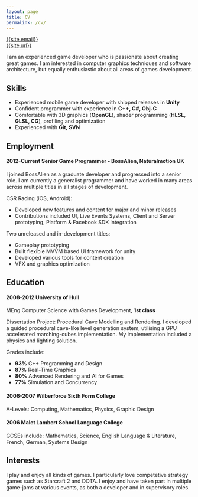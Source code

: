 ```yaml
---
layout: page
title: CV
permalink: /cv/
---
```


[{{site.email}}](mailto:{{site.email}})   
[{{site.url}}]({{site.url}})

I am an experienced game developer who is passionate about creating great games. I am interested in computer graphics techniques and software architecture, but equally enthusiastic about all areas of games development.

## Skills
* Experienced mobile game developer with shipped releases in __Unity__
* Confident programmer with experience in __C++, C#, Obj-C__
* Comfortable with 3D graphics (__OpenGL__), shader programming (__HLSL, GLSL, CG__), profiling and optimization
* Experienced with __Git, SVN__

## Employment

#### __2012-Current__ Senior Game Programmer - BossAlien, Naturalmotion UK
I joined BossAlien as a graduate developer and progressed into a senior role. I am currently a generalist programmer and have worked in many areas across multiple titles in all stages of development.

CSR Racing (iOS, Android):
* Developed new features and content for major and minor releases
* Contributions included UI, Live Events Systems, Client and Server prototyping, Platform & Facebook SDK integration

Two unreleased and in-development titles:
* Gameplay prototyping
* Built flexible MVVM based UI framework for unity
* Developed various tools for content creation
* VFX and graphics optimization


## Education

#### __2008-2012__ University of Hull
MEng Computer Science with Games Development, __1st class__

Dissertation Project: Procedural Cave Modelling and Rendering. I developed a guided procedural cave-like level generation system, utilising a GPU accelerated marching-cubes implementation. My implementation included a physics and lighting solution.

Grades include:
* __93%__ C++ Programming and Design
* __87%__ Real-Time Graphics
* __80%__ Advanced Rendering and AI for Games
* __77%__ Simulation and Concurrency

#### __2006-2007__ Wilberforce Sixth Form College
A-Levels: Computing, Mathematics, Physics, Graphic Design

#### __2006__ Malet Lambert School Language College
GCSEs include: Mathematics, Science, English Language & Literature, French, German, Systems Design


## Interests

I play and enjoy all kinds of games. I particularly love competetive strategy games such as Starcraft 2 and DOTA. I enjoy and have taken part in multiple game-jams at various events, as both a developer and in supervisory roles.
